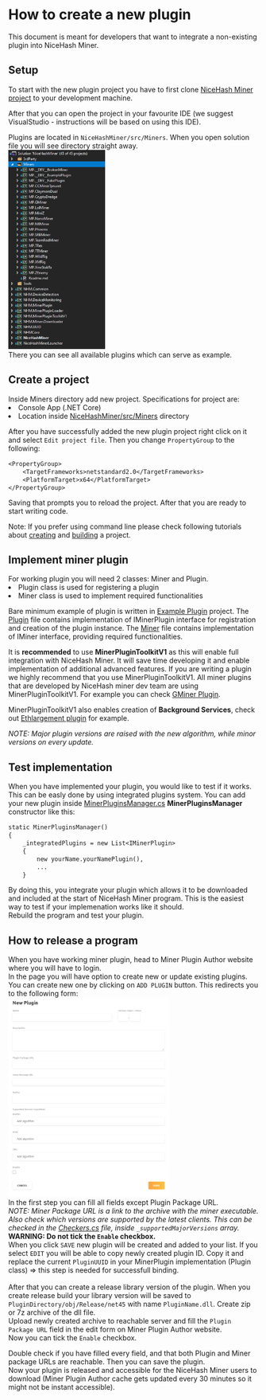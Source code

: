 # How to create a new plugin

This document is meant for developers that want to integrate a non-existing plugin into NiceHash Miner.

<h2 id="setup">Setup</h2>

To start with the new plugin project you have to first clone <a href="https://github.com/nicehash/NiceHashMiner">NiceHash Miner project</a> to your development machine.

After that you can open the project in your favourite IDE (we suggest VisualStudio - instructions will be based on using this IDE).

Plugins are located in `NiceHashMiner/src/Miners`. When you open solution file you will see directory straight away. <br>
<img src="../../Resources/solution_directory.PNG" height="400"/> <br>
There you can see all available plugins which can serve as example.


<h2 id="create">Create a project</h2>
Inside Miners directory add new project.
Specifications for project are:
<li>Console App (.NET Core)</li>
<li>Location inside <u>NiceHashMiner/src/Miners</u> directory</li>

After you have successfully added the new plugin project right click on it and select `Edit project file`.
Then you change `PropertyGroup` to the following:
```
<PropertyGroup>
    <TargetFrameworks>netstandard2.0</TargetFrameworks>
    <PlatformTarget>x64</PlatformTarget>
</PropertyGroup>
```
Saving that prompts you to reload the project. After that you are ready to start writing code.

Note: If you prefer using command line please check following tutorials about <a href="https://docs.microsoft.com/en-us/visualstudio/msbuild/walkthrough-creating-an-msbuild-project-file-from-scratch?view=vs-2019">creating</a> and <a href="https://docs.microsoft.com/en-us/visualstudio/msbuild/walkthrough-using-msbuild?view=vs-2019">building</a> a project.

<h2 id="code">Implement miner plugin</h2>
For working plugin you will need 2 classes: Miner and Plugin.
<li>Plugin class is used for registering a plugin</li>
<li>Miner class is used to implement required functionalities</li>

</p>Bare minimum example of plugin is written in <a href="../../src/Miners/__DEV__ExamplePlugin">Example Plugin</a> project. The <a href="../../src/Miners/__DEV__ExamplePlugin/ExamplePlugin.cs">Plugin</a> file contains implementation of IMinerPlugin interface for registration and creation of the plugin instance. The <a href="../../src/Miners/__DEV__ExamplePlugin/ExampleMiner.cs">Miner</a> file contains implementation of IMiner interface, providing required functionalities.</p>

<p>It is <b>recommended</b> to use <b>MinerPluginToolkitV1</b> as this will enable full integration with NiceHash Miner. It will save time developing it and enable implementation of additional advanced features. If you are writing a plugin we highly recommend that you use MinerPluginToolkitV1. All miner plugins that are developed by NiceHash miner dev team are using MinerPluginToolkitV1. For example you can check <a href="../../src/Miners/GMiner">GMiner Plugin</a>.</p>
<p>MinerPluginToolkitV1 also enables creation of <b>Background Services</b>, check out <a href="../../src/NHMCore/Mining/Plugins/EthlargementIntegratedPlugin.cs">Ethlargement plugin</a> for example.</p>

*NOTE: Major plugin versions are raised with the new algorithm, while minor versions on every update.*

<h2 id="test">Test implementation</h2>
When you have implemented your plugin, you would like to test if it works. This can be easly done by using integrated plugins system. You can add your new plugin inside <a href="../../src/NHMCore/Mining/Plugins/MinerPluginsManager.cs">MinerPluginsManager.cs</a> <b>MinerPluginsManager</b> constructor like this: 

```
static MinerPluginsManager()
{
    _integratedPlugins = new List<IMinerPlugin>
    {
        new yourName.yourNamePlugin(),
        ...
    }
```

By doing this, you integrate your plugin which allows it to be downloaded and included at the start of NiceHash Miner program. This is the easiest way to test if your implemenation works like it should.<br>
Rebuild the program and test your plugin.

<h2 id="release">How to release a program</h2>

When you have working miner plugin, head to <a src="https://miner-plugins.nicehash.com">Miner Plugin Author</a> website where you will have to login. <br>
In the page you will have option to create new or update existing plugins.
You can create new one by clicking on `ADD PLUGIN` button. This redirects you to the following form:<br>
<img src="../../Resources/new_plugin.PNG" height="400"/> <br>
In the first step you can fill all fields except Plugin Package URL.<br>
*NOTE: Miner Package URL is a link to the archive with the miner executable.<br>
Also check which versions are supported by the latest clients. This can be checked in the <a href="../../src/NHM.MinerPluginToolkitV1/Checkers.cs">Checkers.cs</a> file, inside `_supportedMajorVersions` array.*<br>
**WARNING: Do not tick the `Enable` checkbox.**<br>
When you click `SAVE` new plugin will be created and added to your list. If you select `EDIT` you will be able to copy newly created plugin ID. Copy it and replace the current `PluginUUID` in your MinerPlugin implementation (Plugin class) => this step is needed for successfull binding. <br><br>
After that you can create a release library version of the plugin. When you create release build your library version will be saved to `PluginDirectory/obj/Release/net45` with name `PluginName.dll`. 
Create zip or 7z archive of the dll file.<br>
Upload newly created archive to reachable server and fill the `Plugin Package URL` field in the edit form on Miner Plugin Author website. <br>Now you can tick the `Enable` checkbox.

Double check if you have filled every field, and that both Plugin and Miner package URLs are reachable. Then you can save the plugin.<br>
Now your plugin is released and accessible for the NiceHash Miner users to download (Miner Plugin Author cache gets updated every 30 minutes so it might not be instant accessible).